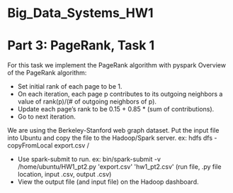 # Big_Data_Systems_HW1

# Part 3: PageRank, Task 1

For this task we implement the PageRank algorithm with pyspark
Overview of the PageRank algorithm:
- Set initial rank of each page to be 1.
- On each iteration, each page p contributes to its outgoing neighbors a value of rank(p)/(# of outgoing neighbors of p).
- Update each page’s rank to be 0.15 + 0.85 * (sum of contributions).
- Go to next iteration.

We are using the Berkeley-Stanford web graph dataset. Put the input file into Ubuntu and copy the file to the Hadoop/Spark server. ex: hdfs dfs -copyFromLocal export.csv /
- Use spark-submit to run. ex: bin/spark-submit -v /home/ubuntu/HW1_pt2.py 'export.csv' 'hw1_pt2.csv' (run file, .py file location, input .csv, output .csv)
- View the output file (and input file) on the Hadoop dashboard.
